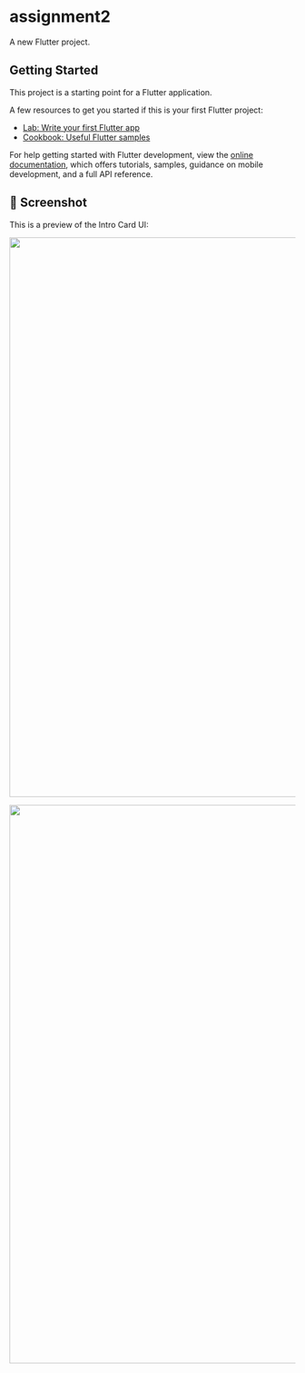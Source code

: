 # assignment2

A new Flutter project.

## Getting Started

This project is a starting point for a Flutter application.

A few resources to get you started if this is your first Flutter project:

- [Lab: Write your first Flutter app](https://docs.flutter.dev/get-started/codelab)
- [Cookbook: Useful Flutter samples](https://docs.flutter.dev/cookbook)

For help getting started with Flutter development, view the
[online documentation](https://docs.flutter.dev/), which offers tutorials,
samples, guidance on mobile development, and a full API reference.
## 📸 Screenshot

This is a preview of the Intro Card UI:

<p align="center">
<img width="1919" height="986" alt="Image" src="https://github.com/user-attachments/assets/508a7c75-b886-45bf-8cbf-8f698274239a" />
</p>
<p align="center">
<img width="1918" height="984" alt="Image" src="https://github.com/user-attachments/assets/ab201c8d-5fa0-44a2-8970-0de7d7988fdf" />
</p>
